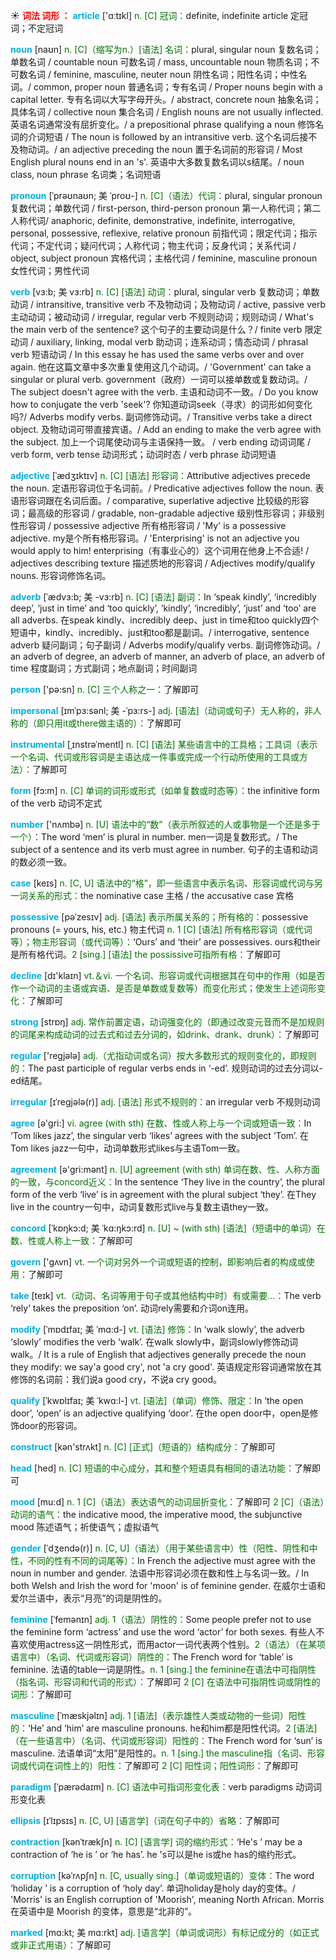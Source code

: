 ☀ <font color="red">**词法 词形 ：**</font>
<font color="sky blue">**article**</font> ['ɑːtɪkl] 
<font color="rgb(227, 108, 9)">n. [C] 冠词：</font>definite, indefinite article 定冠词；不定冠词
     
<font color="sky blue">**noun**</font> [naʊn]
<font color="rgb(227, 108, 9)">n. [C]（缩写为n.）[语法] 名词：</font>plural, singular noun 复数名词；单数名词 / countable noun 可数名词 / mass, uncountable noun 物质名词；不可数名词 / feminine, masculine, neuter noun 阴性名词；阳性名词；中性名词。/ common, proper noun 普通名词；专有名词 / Proper nouns begin with a capital letter. 专有名词以大写字母开头。/ abstract, concrete noun 抽象名词；具体名词 / collective noun 集合名词 / English nouns are not usually inflected. 英语名词通常没有屈折变化。/ a prepositional phrase qualifying a noun 修饰名词的介词短语 / The noun is followed by an intransitive verb. 这个名词后接不及物动词。/ an adjective preceding the noun 置于名词前的形容词 / Most English plural nouns end in an 's'. 英语中大多数复数名词以s结尾。/ noun class, noun phrase 名词类；名词短语

<font color="sky blue">**pronoun**</font> [ˈprəʊnaʊn; 美 ˈproʊ-]
<font color="rgb(227, 108, 9)">n. [C]（语法）代词：</font>plural, singular pronoun 复数代词；单数代词 / first-person, third-person pronoun 第一人称代词；第二人称代词/ anaphoric, definite, demonstrative, indefinite, interrogative, personal, possessive, reflexive, relative pronoun 前指代词；限定代词；指示代词；不定代词；疑问代词；人称代词；物主代词；反身代词；关系代词 / object, subject pronoun 宾格代词；主格代词 / feminine, masculine pronoun 女性代词；男性代词
     
<font color="sky blue">**verb**</font> [vɜ:b; 美 vɜ:rb]
<font color="rgb(227, 108, 9)">n. [C] [语法] 动词：</font>plural, singular verb 复数动词；单数动词 / intransitive, transitive verb 不及物动词；及物动词 / active, passive verb 主动动词；被动动词 / irregular, regular verb 不规则动词；规则动词 / What's the main verb of the sentence? 这个句子的主要动词是什么？/ finite verb 限定动词 / auxiliary, linking, modal verb 助动词；连系动词；情态动词 / phrasal verb 短语动词 / In this essay he has used the same verbs over and over again. 他在这篇文章中多次重复使用这几个动词。/ 'Government' can take a singular or plural verb. government（政府）一词可以接单数或复数动词。/ The subject doesn't agree with the verb. 主语和动词不一致。/ Do you know how to conjugate the verb 'seek'? 你知道动词seek（寻求）的词形如何变化吗?/ Adverbs modify verbs. 副词修饰动词。/ Transitive verbs take a direct object. 及物动词可带直接宾语。/ Add an ending to make the verb agree with the subject. 加上一个词尾使动词与主语保持一致。 / verb ending 动词词尾 / verb form, verb tense 动词形式；动词时态 / verb phrase 动词短语

<font color="sky blue">**adjective**</font> [ˈædʒɪktɪv]
<font color="rgb(227, 108, 9)">n. [C] [语法] 形容词：</font>Attributive adjectives precede the noun. 定语形容词位于名词前。/ Predicative adjectives follow the noun. 表语形容词跟在名词后面。/ comparative, superlative adjective 比较级的形容词；最高级的形容词 / gradable, non-gradable adjective 级别性形容词；非级别性形容词 / possessive adjective 所有格形容词 / 'My' is a possessive adjective. my是个所有格形容词。/ 'Enterprising' is not an adjective you would apply to him! enterprising（有事业心的）这个词用在他身上不合适! / adjectives describing texture 描述质地的形容词 / Adjectives modify/qualify nouns. 形容词修饰名词。
           
<font color="sky blue">**adverb**</font> [ˈædvɜ:b; 美 -vɜ:rb]
<font color="rgb(227, 108, 9)">n. [C] [语法] 副词：</font>In ‘speak kindly’, ‘incredibly deep’, ‘just in time’ and ‘too quickly’, ‘kindly’, ‘incredibly’, ‘just’ and ‘too’ are all adverbs. 在speak kindly、incredibly deep、just in time和too quickly四个短语中，kindly、incredibly、just和too都是副词。/ interrogative, sentence adverb 疑问副词；句子副词 / Adverbs modify/qualify verbs. 副词修饰动词。/ an adverb of degree, an adverb of manner, an adverb of place, an adverb of time 程度副词；方式副词；地点副词；时间副词

<font color="sky blue">**person**</font> ['pə:sn] 
<font color="rgb(227, 108, 9)">n. [C] 三个人称之一：</font>了解即可
          
<font color="sky blue">**impersonal**</font> [ɪmˈpɜ:sənl; 美 -ˈpɜ:rs-]
<font color="rgb(227, 108, 9)">adj. [语法]（动词或句子）无人称的，非人称的（即只用it或there做主语的）：</font>了解即可
     
<font color="sky blue">**instrumental**</font> [ˌɪnstrəˈmentl]
<font color="rgb(227, 108, 9)">n. [C] [语法] 某些语言中的工具格；工具词（表示一个名词、代词或形容词是主语达成一件事或完成一个行动所使用的工具或方法）：</font>了解即可

<font color="sky blue">**form**</font> [fɔ:m] 
<font color="rgb(227, 108, 9)">n. [C] 单词的词形或形式（如单复数或时态等）：</font>the infinitive form of the verb 动词不定式

<font color="sky blue">**number**</font> ['nʌmbə] 
<font color="rgb(227, 108, 9)">n. [U] 语法中的“数”（表示所叙述的人或事物是一个还是多于一个）：</font>The word ‘men’ is plural in number. men一词是复数形式。/ The subject of a sentence and its verb must agree in number. 句子的主语和动词的数必须一致。

<font color="sky blue">**case**</font> [keɪs] 
<font color="rgb(227, 108, 9)">n. [C, U] 语法中的“格”，即一些语言中表示名词、形容词或代词与另一词关系的形式：</font>the nominative case 主格 / the accusative case 宾格
           
<font color="sky blue">**possessive**</font> [pəˈzesɪv]
<font color="rgb(227, 108, 9)">adj. [语法] 表示所属关系的；所有格的：</font>possessive pronouns (= yours, his, etc.) 物主代词 <font color="rgb(227, 108, 9)">n. 1 [C] [语法] 所有格形容词（或代词等）；物主形容词（或代词等）：</font>‘Ours’ and ‘their’ are possessives. ours和their是所有格代词。<font color="rgb(227, 108, 9)">2 [sing.] [语法] the possissive可指所有格：</font>了解即可

<font color="sky blue">**decline**</font> [dɪ'klaɪn] 
<font color="rgb(227, 108, 9)">vt.＆vi. 一个名词、形容词或代词根据其在句中的作用（如是否作一个动词的主语或宾语、是否是单数或复数等）而变化形式；使发生上述词形变化：</font>了解即可

<font color="sky blue">**strong**</font> [strɒŋ] 
<font color="rgb(227, 108, 9)">adj. 常作前置定语，动词强变化的（即通过改变元音而不是加规则的词尾来构成动词的过去式和过去分词的，如drink、drank、drunk）：</font>了解即可

<font color="sky blue">**regular**</font> ['reɡjələ] 
<font color="rgb(227, 108, 9)">adj.（尤指动词或名词）按大多数形式的规则变化的，即规则的：</font>The past participle of regular verbs ends in ‘-ed’. 规则动词的过去分词以-ed结尾。
           
<font color="sky blue">**irregular**</font> [ɪˈregjələ(r)]
<font color="rgb(227, 108, 9)">adj. [语法] 形式不规则的：</font>an irregular verb 不规则动词

<font color="sky blue">**agree**</font> [ə'ɡri:] 
<font color="rgb(227, 108, 9)">vi. agree (with sth) 在数、性或人称上与一个词或短语一致：</font>In ‘Tom likes jazz’, the singular verb ‘likes’ agrees with the subject ‘Tom’. 在Tom likes jazz一句中，动词单数形式likes与主语Tom一致。

<font color="sky blue">**agreement**</font> [ə'ɡri:mənt] 
<font color="rgb(227, 108, 9)">n. [U] agreement (with sth) 单词在数、性、人称方面的一致，与concord近义：</font>In the sentence ‘They live in the country’, the plural form of the verb ‘live’ is in agreement with the plural subject ‘they’. 在They live in the country一句中，动词复数形式live与复数主语they一致。
           
<font color="sky blue">**concord**</font> [ˈkɒŋkɔ:d; 美 ˈkɑ:ŋkɔ:rd]
<font color="rgb(227, 108, 9)">n. [U] ~ (with sth) [语法]（短语中的单词）在数、性或人称上一致：</font>了解即可

<font color="sky blue">**govern**</font> ['ɡʌvn] 
<font color="rgb(227, 108, 9)">vt. 一个词对另外一个词或短语的控制，即影响后者的构成或使用：</font>了解即可

<font color="sky blue">**take**</font> [teɪk] 
<font color="rgb(227, 108, 9)">vt.（动词、名词等用于句子或其他结构中时）有或需要…：</font>The verb ‘rely’ takes the preposition ‘on’. 动词rely需要和介词on连用。
           
<font color="sky blue">**modify**</font> [ˈmɒdɪfaɪ; 美 ˈmɑ:d-]
<font color="rgb(227, 108, 9)">vt. [语法] 修饰：</font>In ‘walk slowly’, the adverb ‘slowly’ modifies the verb ‘walk’. 在walk slowly中，副词slowly修饰动词walk。/ It is a rule of English that adjectives generally precede the noun they modify: we say'a good cry', not 'a cry good'. 英语规定形容词通常放在其修饰的名词前：我们说a good cry，不说a cry good。
    
<font color="sky blue">**qualify**</font> [ˈkwɒlɪfaɪ; 美 ˈkwɑ:l-]
<font color="rgb(227, 108, 9)">vt. [语法]（单词）修饰、限定：</font>In ‘the open door’, ‘open’ is an adjective qualifying ‘door’. 在the open door中，open是修饰door的形容词。

<font color="sky blue">**construct**</font> [kən'strʌkt] 
<font color="rgb(227, 108, 9)">n. [C] [正式]（短语的）结构成分：</font>了解即可

<font color="sky blue">**head**</font> [hed] 
<font color="rgb(227, 108, 9)">n. [C] 短语的中心成分，其和整个短语具有相同的语法功能：</font>了解即可
           
<font color="sky blue">**mood**</font> [mu:d]
<font color="rgb(227, 108, 9)">n. 1 [C]（语法）表达语气的动词屈折变化：</font>了解即可 <font color="rgb(227, 108, 9)">2 [C]（语法）动词的语气：</font>the indicative mood, the imperative mood, the subjunctive mood 陈述语气；祈使语气；虚拟语气           
           
<font color="sky blue">**gender**</font> [ˈdʒendə(r)]
<font color="rgb(227, 108, 9)">n. [C, U]（语法）（用于某些语言中）性（阳性、阴性和中性，不同的性有不同的词尾等）：</font>In French the adjective must agree with the noun in number and gender. 法语中形容词必须在数和性上与名词一致。/ In both Welsh and Irish the word for 'moon' is of feminine gender. 在威尔士语和爱尔兰语中，表示“月亮”的词是阴性的。           

<font color="sky blue">**feminine**</font> [ˈfemənɪn]
<font color="rgb(227, 108, 9)">adj. 1（语法）阴性的：</font>Some people prefer not to use the feminine form ‘actress’ and use the word ‘actor’ for both sexes. 有些人不喜欢使用actress这一阴性形式，而用actor一词代表两个性别。<font color="rgb(227, 108, 9)">2（语法）（在某项语言中）（名词、代词或形容词）阴性的：</font>The French word for ‘table’ is feminine. 法语的table一词是阴性。<font color="rgb(227, 108, 9)">n. 1 [sing.] the feminine在语法中可指阴性（指名词、形容词和代词的形式）：</font>了解即可 <font color="rgb(227, 108, 9)">2 [C] 在语法中可指阴性词或阴性的词形：</font>了解即可
           
<font color="sky blue">**masculine**</font> [ˈmæskjəlɪn]
<font color="rgb(227, 108, 9)">adj. 1 [语法]（表示雄性人类或动物的一些词）阳性的：</font>‘He’ and ‘him’ are masculine pronouns. he和him都是阳性代词。<font color="rgb(227, 108, 9)">2 [语法]（在一些语言中）（名词、代词或形容词）阳性的：</font>The French word for ‘sun’ is masculine. 法语单词“太阳”是阳性的。<font color="rgb(227, 108, 9)">n. 1 [sing.] the masculine指（名词、形容词或代词在词性上的）阳性：</font>了解即可 <font color="rgb(227, 108, 9)">2 [C] 阳性词；阳性词形：</font>了解即可

<font color="sky blue">**paradigm**</font> [ˈpærədaɪm]
<font color="rgb(227, 108, 9)">n. [C] 语法中可指词形变化表：</font>verb paradigms 动词词形变化表

<font color="sky blue">**ellipsis**</font> [ɪˈlɪpsɪs]
<font color="rgb(227, 108, 9)">n. [C, U] [语言学]（词在句子中的）省略：</font>了解即可
           
<font color="sky blue">**contraction**</font> [kənˈtrækʃn]
<font color="rgb(227, 108, 9)">n. [C] [语言学] 词的缩约形式：</font>‘He's ’ may be a contraction of ‘he is ’ or ‘he has’. he 's可以是he is或he has的缩约形式。
                      
<font color="sky blue">**corruption**</font> [kəˈrʌpʃn]
<font color="rgb(227, 108, 9)">n. [C, usually sing.]（单词或短语的）变体：</font>The word ‘holiday ’ is a corruption of ‘holy day’. 单词holiday是holy day的变体。/ 'Morris' is an English corruption of 'Moorish', meaning North African. Morris 在英语中是 Moorish 的变体，意思是“北非的”。

<font color="sky blue">**marked**</font> [mɑ:kt; 美 mɑ:rkt]
<font color="rgb(227, 108, 9)">adj. [语言学]（单词或词形）有标记成分的（如正式或非正式用语）：</font>了解即可


